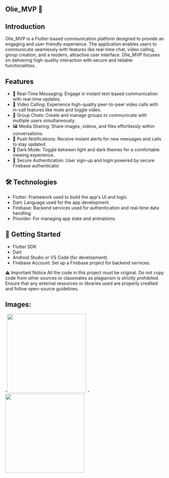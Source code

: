 ## Olie_MVP 🚀


## Introduction
Olie_MVP is a Flutter-based communication platform designed to provide an engaging and user-friendly experience. The application enables users to communicate seamlessly with features like real-time chat, video calling, group creation, and a modern, attractive user interface. Olie_MVP focuses on delivering high-quality interaction with secure and reliable functionalities.

## Features
- 💬 Real-Time Messaging: Engage in instant text-based communication with real-time updates.
- 🎥 Video Calling: Experience high-quality peer-to-peer video calls with in-call features like mute and toggle video.
- 👥 Group Chats: Create and manage groups to communicate with multiple users simultaneously.
- 🖼️ Media Sharing: Share images, videos, and files effortlessly within conversations.
- 🔔 Push Notifications: Receive instant alerts for new messages and calls to stay updated.
- 🌙 Dark Mode: Toggle between light and dark themes for a comfortable viewing experience.
- 🔐 Secure Authentication: User sign-up and login powered by secure Firebase authenticatio
   
## 🛠️ Technologies
- Flutter: Framework used to build the app's UI and logic.
- Dart: Language used for the app development.
- Firebase: Backend services used for authentication and real-time data handling.
- Provider: For managing app state and animations.

## 🚀 Getting Started
- Flutter SDK
- Dart
- Android Studio or VS Code (for development)
- Firebase Account: Set up a Firebase project for backend services.

⚠️ Important Notice
All the code in this project must be original. Do not copy code from other sources or classmates as plagiarism is strictly prohibited. Ensure that any external resources or libraries used are properly credited and follow open-source guidelines.

## Images:

-<img src="https://github.com/user-attachments/assets/43b32133-7232-4662-9a4b-93b8146c2991" width="250">
-<img src="![image](https://github.com/user-attachments/assets/382f6549-8092-49d7-b5f4-96db2124ec0b)
" width="250">

























